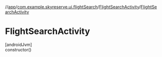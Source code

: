 //[app](../../../index.md)/[com.example.skyreserve.ui.flightSearch](../index.md)/[FlightSearchActivity](index.md)/[FlightSearchActivity](-flight-search-activity.md)

# FlightSearchActivity

[androidJvm]\
constructor()
